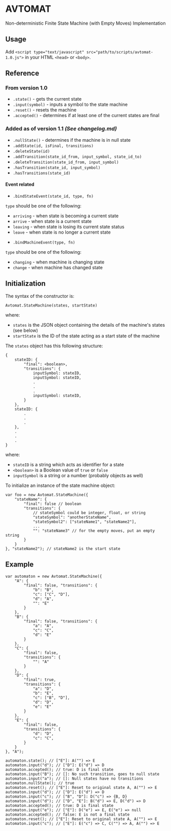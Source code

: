 # AVTOMAT
Non-deterministic Finite State Machine (with Empty Moves) Implementation

## Usage
Add `<script type="text/javascript" src="path/to/scripts/avtomat-1.0.js">` in
your HTML `<head>` or `<body>`.

## Reference

### From version 1.0
* `.state()` - gets the current state
* `.input(symbol)` - inputs a symbol to the state machine
* `.reset()` - resets the machine
* `.accepted()` - determines if at least one of the current states are final

### Added as of version 1.1 *(See changelog.md)*
* `.nullState()` - determines if the machine is in null state
* `.addState(id, isFinal, transitions)`
* `.deleteState(id)`
* `.addTransition(state_id_from, input_symbol, state_id_to)`
* `.deleteTransition(state_id_from, input_symbol)`
* `.hasTransition(state_id, input_symbol)`
* `.hasTransitions(state_id)`

#### Event related
* `.bindStateEvent(state_id, type, fn)`

`type` should be one of the following:
- `arriving` - when state is becoming a current state
- `arrive` - when state is a current state
- `leaving` - when state is losing its current state status
- `leave` - when state is no longer a current state

* `.bindMachineEvent(type, fn)`

`type` should be one of the following:
- `changing` - when machine is changing state
- `change` - when machine has changed state

## Initialization
The syntax of the constructor is:

    Avtomat.StateMachine(states, startState)

where:
* `states` is the JSON object containing the details of the machine's states (see below)
* `startState` is the ID of the state acting as a start state of the machine

The `states` object has this following structure:

    {
        stateID: {
            "final": <boolean>,
            "transitions": {
                inputSymbol: stateID,
                inputSymbol: stateID,
                .
                .
                .
                inputSymbol: stateID,
            }
        },
        stateID: {
            .
            .
            .
        },
        .
        .
        .
    }
    
where:
* `stateID` is a string which acts as identifier for a state
* `<boolean>` is a Boolean value of `true` or `false`
* `inputSymbol` is a string or a number (probably objects as well)

To initialize an instance of the state machine object:

	var foo = new Avtomat.StateMachine({
		"stateName": {
			"final": false // boolean
			"transitions": {
				// stateSymbol could be integer, float, or string
				"stateSymbol": "anotherStateName",
				"stateSymbol2": ["stateName1", "stateName2"],
				...
				"": "stateName3" // for the empty moves, put an empty string
			}
		}
	}, "stateName2"); // stateName2 is the start state

## Example

	var automaton = new Avtomat.StateMachine({
		"A": {
			"final": false, "transitions": {
				"b": "B",
				"c": ["C", "D"],
				"d": "A",
				"": "E"
			}
		},
		"B": {
			"final": false, "transitions": {
				"a": "A",
				"c": "C",
				"d": "E"
			}
		},
		"C": {
			"final": false,
			"transitions": {
				"": "A"
			}
		},
		"D": {
			"final": true,
			"transitions": {
				"a": "D",
				"b": "E",
				"c": ["B", "D"],
				"d": "D",
				"e": "E"
			}
		},
		"E": {
			"final": false,
			"transitions": {
				"d": "D",
				"c": "C",
			}
		}
	}, "A");

	automaton.state(); // ["E"]: A("") => E
	automaton.input("d"); // ["D"]: E("d") => D
	automaton.accepted(); // true: D is final state
	automaton.input("B"); // []: No such transition, goes to null state
	automaton.input("a"); // []: Null states have no transitions
	automaton.nullState(); // true
	automaton.reset(); // ["E"]: Reset to original state A, A("") => E
	automaton.input("d"); // ["D"]: E("d") => D
	automaton.input("c"); // ["B", "D"]: D("c") => {B, D}
	automaton.input("d"); // ["D", "E"]: B("d") => E, D("d") => D
	automaton.accepted(); // true: D is final state
	automaton.input("e"); // ["E"]: D("e") => E, E("e") => null
	automaton.accepted(); // false: E is not a final state
	automaton.reset(); // ["E"]: Reset to original state A, A("") => E
	automaton.input("c"); // ["E"]: E("c") => C, C("") => A, A("") => E
 
